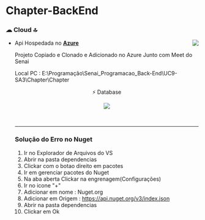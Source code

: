 # Chapter-BackEnd

### ☁ Cloud 🔝  
<ul>
<li><p align="left">Api Hospedada no <a href="https://chaptergabriel-martins.azurewebsites.net/"><strong>Azure</strong></a>  <img align="right" src="https://img.shields.io/badge/microsoft%20azure-0089D6?style=for-the-badge&logo=microsoft-azure&logoColor=whitee"/>
</p> </li>


Projeto Copiado e Clonado e Adicionado no Azure Junto com Meet do Senai

Local PC : E:\Programação\Senai_Programacao_Back-End\UC9-SA3\Chapter\Chapter



<div align="center">

  
<p align="center">
  <p align="center">⚡ Database</p>

  <img src="https://img.shields.io/badge/Microsoft%20SQL%20Server-CC2927?style=for-the-badge&logo=microsoft%20sql%20server&logoColor=white"/>

</p> 
<br/>

</div>
<hr>


### Solução do Erro no Nuget 


1. Ir no Explorador de Arquivos do VS
2. Abrir na pasta dependencias
3. Clickar com o botao direito em pacotes
4. Ir em gerenciar pacotes do Nuget
5. Na aba aberta Clickar na engrenagem(Configurações)
6. Ir no icone "+"
7. Adicionar em nome : Nuget.org
8. Adicionar em Origem : https://api.nuget.org/v3/index.json
9. Abrir na pasta dependencias
10. Clickar em Ok




